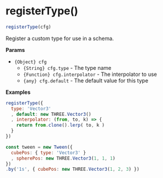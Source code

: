 # registerType()

```js
registerType(cfg)
```

Register a custom type for use in a schema.

**Params**

* `{Object} cfg`
  * `{String} cfg.type` - The type name
  * `{Function} cfg.interpolator` - The interpolator to use
  * `{any} cfg.default` - The default value for this type

**Examples**

```js
registerType({
  type: 'Vector3'
  , default: new THREE.Vector3()
  , interpolator: (from, to, k) => {
    return from.clone().lerp( to, k )
  }
})

const tween = new Tween({
  cubePos: { type: 'Vector3' }
  , spherePos: new THREE.Vector3(1, 1, 1)
})
.by('1s', { cubePos: new THREE.Vector3(1, 2, 3) })
```

